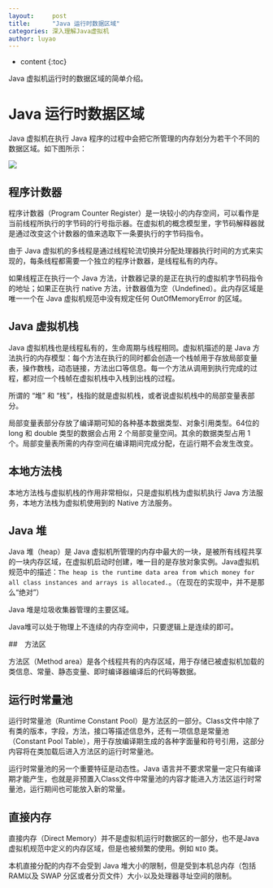```yaml
---
layout:     post
title:      "Java 运行时数据区域"
categories: 深入理解Java虚拟机
author: luyao
---
```


* content
{:toc}

Java 虚拟机运行时的数据区域的简单介绍。




# Java 运行时数据区域

Java 虚拟机在执行 Java 程序的过程中会把它所管理的内存划分为若干个不同的数据区域。如下图所示：

![](http://ofdkfbou7.bkt.clouddn.com/blog/java_vm_data.png)

## 程序计数器

程序计数器（Program Counter Register）是一块较小的内存空间，可以看作是当前线程所执行的字节码的行号指示器。在虚拟机的概念模型里，字节码解释器就是通过改变这个计数器的值来选取下一条要执行的字节码指令。

由于 Java 虚拟机的多线程是通过线程轮流切换并分配处理器执行时间的方式来实现的，每条线程都需要一个独立的程序计数器，是线程私有的内存。

如果线程正在执行一个 Java 方法，计数器记录的是正在执行的虚拟机字节码指令的地址；如果正在执行 native 方法，计数器值为空（Undefined）。此内存区域是唯一一个在 Java 虚拟机规范中没有规定任何 OutOfMemoryError 的区域。

## Java 虚拟机栈

Java 虚拟机栈也是线程私有的，生命周期与线程相同。虚拟机描述的是 Java 方法执行的内存模型：每个方法在执行的同时都会创造一个栈帧用于存放局部变量表，操作数栈，动态链接，方法出口等信息。每一个方法从调用到执行完成的过程，都对应一个栈帧在虚拟机栈中入栈到出栈的过程。

所谓的 “堆” 和 “栈”，栈指的就是虚拟机栈，或者说虚拟机栈中的局部变量表部分。

局部变量表部分存放了编译期可知的各种基本数据类型、对象引用类型。64位的 long 和 double 类型的数据会占用 2 个局部变量空间。其余的数据类型占用 1 个。局部变量表所需的内存空间在编译期间完成分配，在运行期不会发生改变。

## 本地方法栈

本地方法栈与虚拟机栈的作用非常相似，只是虚拟机栈为虚拟机执行 Java 方法服务，本地方法栈为虚拟机使用到的 Native 方法服务。

## Java 堆

Java 堆（heap）是 Java 虚拟机所管理的内存中最大的一块，是被所有线程共享的一块内存区域，在虚拟机启动时创建，唯一目的是存放对象实例。Java虚拟机规范中的描述：`The heap is the runtime data area from which money for all class instances and arrays is allocated.`。（在现在的实现中，并不是那么“绝对”）

Java 堆是垃圾收集器管理的主要区域。

Java堆可以处于物理上不连续的内存空间中，只要逻辑上是连续的即可。

##　方法区

方法区（Method area）是各个线程共有的内存区域，用于存储已被虚拟机加载的类信息、常量、静态变量、即时编译器编译后的代码等数据。

## 运行时常量池

运行时常量池（Runtime Constant Pool）是方法区的一部分。Class文件中除了有类的版本，字段，方法，接口等描述信息外，还有一项信息是常量池（Constant Pool Table），用于存放编译期生成的各种字面量和符号引用，这部分内容将在类加载后进入方法区的运行时常量池。

运行时常量池的另一个重要特征是动态性。Java 语言并不要求常量一定只有编译期才能产生，也就是非预置入Class文件中常量池的内容才能进入方法区运行时常量池，运行期间也可能放入新的常量。

## 直接内存

直接内存（Direct Memory）并不是虚拟机运行时数据区的一部分，也不是Java虚拟机规范中定义的内存区域，但是也被频繁的使用。例如 `NIO` 类。

本机直接分配的内存不会受到 Java 堆大小的限制，但是受到本机总内存（包括 RAM以及 SWAP 分区或者分页文件）大小·以及处理器寻址空间的限制。
